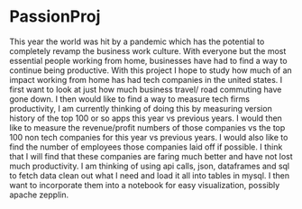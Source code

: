 # PassionProj
This year the world was hit by a pandemic which has the potential to completely revamp the business work culture. With everyone but the most essential people working from home, businesses have had to find a way to continue being productive. With this project I hope to study how much of an impact working from home has had tech companies in the united states. I first want to look at just how much business travel/ road commuting have gone down. I then would like to find a way to measure tech firms productivity, I am currently thinking of doing this by measuring version history of the top 100 or so apps this year vs previous years. I would then like to measure the revenue/profit numbers of those companies vs the top 100 non tech companies for this year vs previous years. I would also like to find the number of employees those companies laid off if possible. I think that I will find that these companies are faring much better and have not lost much productivity. I am thinking of using api calls, json, dataframes and sql to fetch data clean out what I need and load it all into tables in mysql. I then want to incorporate them into a notebook for easy visualization, possibly apache zepplin. 
